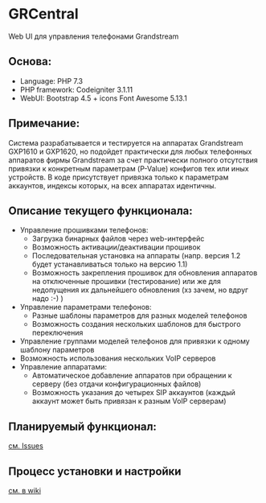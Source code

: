 # GRCentral
Web UI для управления телефонами Grandstream

## Основа:
* Language: PHP 7.3
* PHP framework: Codeigniter 3.1.11
* WebUI: Bootstrap 4.5 + icons Font Awesome 5.13.1

## Примечание:
Система разрабатывается и тестируется на аппаратах Grandstream GXP1610 и GXP1620, но подойдет практически для любых телефонных аппаратов фирмы Grandstream за счет практически полного отсутствия привязки к конкретным параметрам (P-Value) конфигов тех или иных устройств. В коде присутствует привязка только к параметрам аккаунтов, индексы которых, на всех аппаратах идентичны.

## Описание текущего функционала:
* Управление прошивками телефонов: 
  * Загрузка бинарных файлов через web-интерфейс
  * Возможность активации/деактивации прошивок
  * Последовательная установка на аппараты (напр. версия 1.2 будет устанавливаться только на версию 1.1)
  * Возможность закрепления прошивок для обновления аппаратов на отключенные прошивки (тестирование) или же для недопущения их дальнейшего обновления (хз зачем, но вдруг надо :-) )
* Управление параметрами телефонов:
  * Разные шаблоны параметров для разных моделей телефонов
  * Возможность создания нескольких шаблонов для быстрого переключения
* Управление группами моделей телефонов для привязки к одному шаблону параметров
* Возможность использования нескольких VoIP серверов
* Управление аппаратами:
  * Автоматическое добавление аппаратов при обращении к серверу (без отдачи конфигурационных файлов)
  * Возможность указания до четырех SIP аккаунтов (каждый аккаунт может быть привязан к разным VoIP серверам)
  
## Планируемый функционал:
[см. Issues](https://github.com/lumian/grcentral/issues?q=is%3Aissue+is%3Aopen+label%3Aenhancement)

## Процесс установки и настройки
[см. в wiki](https://github.com/lumian/grcentral/wiki/%D0%A3%D1%81%D1%82%D0%B0%D0%BD%D0%BE%D0%B2%D0%BA%D0%B0-GRCentral)

